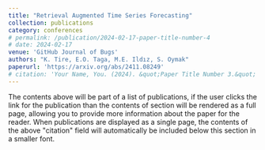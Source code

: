 ```yaml
---
title: "Retrieval Augmented Time Series Forecasting"
collection: publications
category: conferences
# permalink: /publication/2024-02-17-paper-title-number-4
# date: 2024-02-17
venue: 'GitHub Journal of Bugs'
authors: "K. Tire, E.O. Taga, M.E. Ildız, S. Oymak"
paperurl: 'https://arxiv.org/abs/2411.08249'
# citation: 'Your Name, You. (2024). &quot;Paper Title Number 3.&quot; <i>GitHub Journal of Bugs</i>. 1(3).'
---
```


The contents above will be part of a list of publications, if the user clicks the link for the publication than the contents of section will be rendered as a full page, allowing you to provide more information about the paper for the reader. When publications are displayed as a single page, the contents of the above "citation" field will automatically be included below this section in a smaller font.
